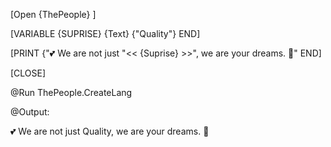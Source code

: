 [Open {ThePeople} ]

[VARIABLE {SUPRISE} {Text} {"Quality"} END]

[PRINT {"💕 We are not just "<< {Suprise} >>", we are your dreams. 🌟" END]

[CLOSE]

@Run ThePeople.CreateLang

@Output:

💕 We are not just Quality, we are your dreams. 🌟
